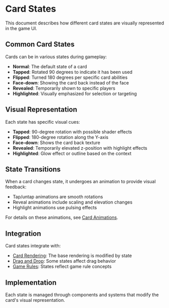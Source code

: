 # Card States

This document describes how different card states are visually represented in the game UI.

## Common Card States

Cards can be in various states during gameplay:

- **Normal**: The default state of a card
- **Tapped**: Rotated 90 degrees to indicate it has been used
- **Flipped**: Turned 180 degrees per specific card abilities
- **Face-down**: Showing the card back instead of the face
- **Revealed**: Temporarily shown to specific players
- **Highlighted**: Visually emphasized for selection or targeting

## Visual Representation

Each state has specific visual cues:

- **Tapped**: 90-degree rotation with possible shader effects
- **Flipped**: 180-degree rotation along the Y-axis
- **Face-down**: Shows the card back texture
- **Revealed**: Temporarily elevated z-position with highlight effects
- **Highlighted**: Glow effect or outline based on the context

## State Transitions

When a card changes state, it undergoes an animation to provide visual feedback:

- Tap/untap animations are smooth rotations
- Reveal animations include scaling and elevation changes
- Highlight animations use pulsing effects

For details on these animations, see [Card Animations](card_animations.md).

## Integration

Card states integrate with:

- [Card Rendering](card_rendering.md): The base rendering is modified by state
- [Drag and Drop](../interaction/drag_and_drop.md): Some states affect drag behavior
- [Game Rules](../../mtg_rules/card_states.md): States reflect game rule concepts

## Implementation

Each state is managed through components and systems that modify the card's visual representation. 